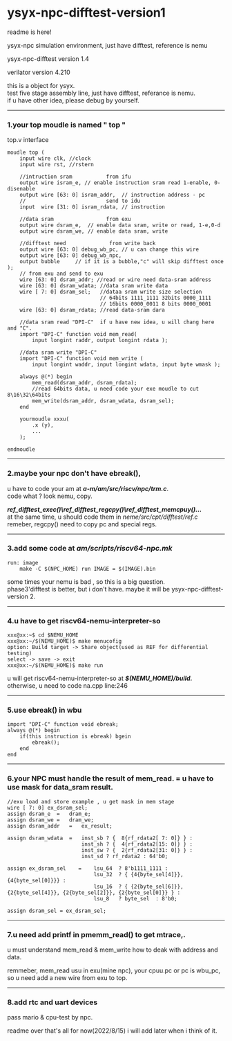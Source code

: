 # ysyx-npc-difftest-version1


readme is here!  

ysyx-npc simulation environment, just have difftest, reference is nemu  

ysyx-npc-difftest version 1.4  

verilator version 4.210  

this is a object for ysyx.   
test five stage assembly line, just have difftest, referance is nemu.    
if u have other idea, please debug by yourself.   

---

### 1.your top moudle is named " top "  

top.v interface

	moudle top (
		input wire clk, //clock
		input wire rst, //rstern
	
		//intruction sram			from ifu
		output wire isram_e, // enable instruction sram read 1-enable, 0-disenable
		output wire [63: 0] isram_addr,  // instruction address - pc
		//							send to idu
		input  wire [31: 0] isram_rdata, // instruction
	
		//data sram					from exu
		output wire dsram_e,  // enable data sram, write or read, 1-e,0-d
		output wire dsram_we, // enable data sram, write
	
		//difftest need				 from write back 
		output wire [63: 0] debug_wb_pc, // u can change this wire
		output wire [63: 0] debug_wb_npc, 
		output bubble     // if it is a bubble,"c" will skip difftest once  
	);
		// from exu and send to exu
		wire [63: 0] dsram_addr; //read or wire need data-sram address
		wire [63: 0] dsram_wdata; //data sram write data 
		wire [ 7: 0] dsram_sel;   //dataa sram write size selection
							      // 64bits 1111_1111 32bits 0000_1111 
								  // 16bits 0000_0011 8 bits 0000_0001
		wire [63: 0] dsram_rdata; //read data-sram dara

		//data sram read "DPI-C"  if u have new idea, u will chang here and "C".
		import "DPI-C" function void mem_read(   
			input longint raddr, output longint rdata );
	
		//data sram write "DPI-C"
		import "DPI-C" function void mem_write (
			input longint waddr, input longint wdata, input byte wmask );

		always @(*) begin
			mem_read(dsram_addr, dsram_rdata); 
			//read 64bits data, u need code your exe moudle to cut 8\16\32\64bits
			mem_write(dsram_addr, dsram_wdata, dsram_sel);
		end  

		yourmoudle xxxu(
			.x (y),
			...
		);

	endmoudle

---

### 2.maybe your npc don't have ebreak(),  
u have to code your am at ***a-m/am/src/riscv/npc/trm.c***.  
code what ? look nemu, copy.  

***ref_difftest_exec()\ref_difftest_regcpy()\ref_difftest_memcpuy()...***  
at the same time, u should code them in *neme/src/cpt/difftest/ref.c*  
remeber, regcpy() need to copy pc and special regs.  

---

### 3.add some code at ***am/scripts/riscv64-npc.mk***

 	run: image 	
		make -C $(NPC_HOME) run IMAGE = $(IMAGE).bin

some times your nemu is bad , so this is a big question.  
phase3'difftest is better, but i don't have. maybe it will be ysyx-npc-difftest-version 2.  

---

### 4.u have to get riscv64-nemu-interpreter-so

	xxx@xx:~$ cd $NEMU_HOME
	xxx@xx:~/$(NEMU_HOME)$ make menucofig
	option: Build target -> Share object(used as REF for differential testing)
	select -> save -> exit
	xxx@xx:~/$(NEMU_HOME)$ make run

u will get riscv64-nemu-interpreter-so at ***$(NEMU_HOME)/build.***  
otherwise, u need to code na.cpp line:246  

---

### 5.use ebreak() in wbu  

	import "DPI-C" function void ebreak;
	always @(*) begin
		if(this instruction is ebreak) bgein
			ebreak();
		end
	end

---

### 6.your NPC must handle the result of mem_read. = u have to use mask for data_sram result.

    //exu load and store example , u get mask in mem stage
    wire [ 7: 0] ex_dsram_sel;
    assign dsram_e  =   dram_e;
    assign dsram_we =   dram_we;
    assign dsram_addr   =   ex_result;

    assign dsram_wdata  =   inst_sb ? {  8{rf_rdata2[ 7: 0]} } :
                            inst_sh ? {  4{rf_rdata2[15: 0]} } :
                            inst_sw ? {  2{rf_rdata2[31: 0]} } :
                            inst_sd ? rf_rdata2 : 64'b0;

    assign ex_dsram_sel    =    lsu_64  ? 8'b1111_1111 :
                                lsu_32  ? { {4{byte_sel[4]}}, {4{byte_sel[0]}}} :
                                lsu_16  ? { {2{byte_sel[6]}}, {2{byte_sel[4]}}, {2{byte_sel[2]}}, {2{byte_sel[0]}} } : 
                                lsu_8   ? byte_sel  : 8'b0;

    assign dsram_sel = ex_dsram_sel;

---

### 7.u need add printf in pmemm_read() to get mtrace,.

u must understand mem_read & mem_write how to deak with address and data.

remmeber, mem_read usu in exu(mine npc), your cpuu.pc or pc is wbu_pc, so u need add a new wire from exu to top.

---

### 8.add rtc and uart devices

pass mario & cpu-test by npc.

readme over
that's all for now(2022/8/15) i will add later when i think of it.

